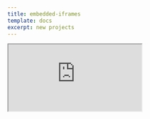 ```yaml
---
title: embedded-iframes
template: docs
excerpt: new projects
---
```

<iframe src="http://jsfiddle.net/zalun/NmudS/embedded/result,js,html,css/">